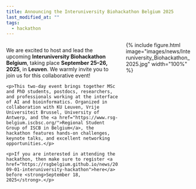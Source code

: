 ```yaml
---
title: Announcing the Interuniversity Biohackathon Belgium 2025
last_modified_at: ""
tags:
  - hackathon
---
```

<!-- excerpt start -->
<!-- excerpt end -->
<style>
  .biohackathon-container {
    display: flex;
    flex-wrap: wrap;
    gap: 20px;
  }

  .biohackathon-text {
    flex: 1 1 60%;
    max-width: 60%;
  }

  .biohackathon-image {
    flex: 1 1 35%;
    max-width: 35%;
  }

  @media (max-width: 768px) {
    .biohackathon-text,
    .biohackathon-image {
      flex: 1 1 100%;
      max-width: 100%;
    }
  }
</style>

<div class="biohackathon-container">
  <div class="biohackathon-text">
    <p>We are excited to host and lead the upcoming <strong>Interuniversity Biohackathon Belgium</strong>, taking place <strong>September 25–26, 2025</strong>, in <strong>Leuven</strong>. We warmly invite you to join us for this collaborative event!</p>

    <p>This two-day event brings together MSc and PhD students, postdocs, researchers, and professionals working at the interface of AI and bioinformatics. Organized in collaboration with KU Leuven, Vrije Universiteit Brussel, University of Antwerp, and the <a href="https://www.rsg-belgium.iscbsc.org/">Regional Student Group of ISCB in Belgium</a>, the hackathon features hands-on challenges, keynote talks, and excellent networking opportunities.</p>

    <p>If you are interested in attending the hackathon, then make sure to register <a href="https://rsgbelgium.github.io/news/2025-09-01-interuniversity-hackathon">here</a> before <strong>September 18, 2025</strong>.</p>
  </div>

  <div class="biohackathon-image">
    {% include figure.html image="images/news/Interuniversity_Biohackathon_2025.jpg" width="100%" %}
  </div>
</div>
